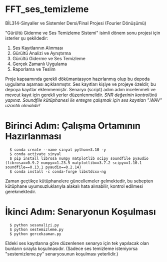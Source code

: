 # FFT_ses_temizleme
BİL314-Sinyaller ve Sistemler Dersi/Final Projesi (Fourier Dönüşümü)

"Gürültü Giderme ve Ses Temizleme Sistemi" isimli dönem sonu projesi için isterler şu şekildedir:

1. Ses Kayıtlarının Alınması
2. Gürültü Analizi ve Ayrıştırma
3. Gürültü Giderme ve Ses Temizleme
4. Gerçek Zamanlı Uygulama
5. Raporlama ve Teslim

Proje kapsamında gerekli dökümantasyon hazırlanmış olup bu depoda uygulama aşaması açıklanmıştır. Ses kayıtları kişiye ve projeye özeldir, bu depoya kayıtlar eklenmemiştir. Senaryo (script) adım adım incelenmeli ve mevcut kayıt için gerekli yerler düzenlenmelidir. _SNR değerinin kontrolünü yapınız._ 
*Soundfile kütüphanesi ile entegre çalışmak için ses kayıtları ".WAV" uzantılı olmalıdır!*

# Birinci Adım: Çalışma Ortamının Hazırlanması
```
  $ conda create --name sinyal python=3.10 -y
  $ conda activate sinyal
  $ pip install librosa numpy matplotlib scipy soundfile pyaudio (librosa==0.9.2 numpy==1.23.5 matplotlib==3.7.2 scipy==1.10.1 soundfile==0.13.1 pyaudio==0.2.14)
  $ conda install -c conda-forge libstdcxx-ng
```

Zaman geçtikçe kütüphanelere güncellemeler gelmektedir, bu sebepten kütüphane uyumsuzluklarıyla alakalı hata alınabilir, kontrol edilmesi gerekmektedir.

# İkinci Adım: Senaryonun Koşulması

```
  $ python sesanalizi.py
  $ python sestemizleme.py
  $ python gercekzaman.py
```
Eldeki ses kayıtlarına göre düzenlenen senaryo için tek yapılacak olan bunların sırayla koşulmasıdır. (Sadece ses temizleme isteniyorsa "sestemizleme.py" senaryosunun koşulması yeterlidir.) 
